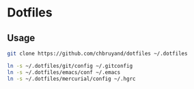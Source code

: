 # Dotfiles

## Usage

``` bash
git clone https://github.com/chbruyand/dotfiles ~/.dotfiles
```

``` bash
ln -s ~/.dotfiles/git/config ~/.gitconfig
ln -s ~/.dotfiles/emacs/conf ~/.emacs
ln -s ~/.dotfiles/mercurial/config ~/.hgrc
```

